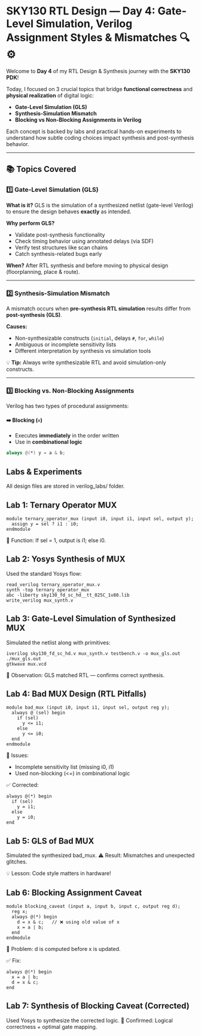 # SKY130 RTL Design — Day 4: Gate-Level Simulation, Verilog Assignment Styles & Mismatches 🔍⚙️

Welcome to **Day 4** of my RTL Design & Synthesis journey with the **SKY130 PDK**!

Today, I focused on 3 crucial topics that bridge **functional correctness** and **physical realization** of digital logic:

-  **Gate-Level Simulation (GLS)**
-  **Synthesis-Simulation Mismatch**
-  **Blocking vs Non-Blocking Assignments in Verilog**

Each concept is backed by labs and practical hands-on experiments to understand how subtle coding choices impact synthesis and post-synthesis behavior.

---

## 📚 Topics Covered

### 1️⃣ Gate-Level Simulation (GLS)

**What is it?**
GLS is the simulation of a synthesized netlist (gate-level Verilog) to ensure the design behaves **exactly** as intended.

**Why perform GLS?**
- Validate post-synthesis functionality
- Check timing behavior using annotated delays (via SDF)
- Verify test structures like scan chains
- Catch synthesis-related bugs early

**When?**
After RTL synthesis and before moving to physical design (floorplanning, place & route).

---

### 2️⃣ Synthesis-Simulation Mismatch

A mismatch occurs when **pre-synthesis RTL simulation** results differ from **post-synthesis (GLS)**.

**Causes:**
- Non-synthesizable constructs (`initial`, delays `#`, `for`, `while`)
- Ambiguous or incomplete sensitivity lists
- Different interpretation by synthesis vs simulation tools

💡 **Tip:** Always write synthesizable RTL and avoid simulation-only constructs.

---

### 3️⃣ Blocking vs. Non-Blocking Assignments

Verilog has two types of procedural assignments:

#### ➡️ Blocking (`=`)

- Executes **immediately** in the order written
- Use in **combinational logic**
```verilog
always @(*) y = a & b;
```
## Labs & Experiments

All design files are stored in verilog_labs/ folder.

## Lab 1: Ternary Operator MUX
```
module ternary_operator_mux (input i0, input i1, input sel, output y);
  assign y = sel ? i1 : i0;
endmodule
```
🔬 Function: If sel = 1, output is i1; else i0.
## Lab 2: Yosys Synthesis of MUX

Used the standard Yosys flow:
```
read_verilog ternary_operator_mux.v
synth -top ternary_operator_mux
abc -liberty sky130_fd_sc_hd__tt_025C_1v80.lib
write_verilog mux_synth.v
```
## Lab 3: Gate-Level Simulation of Synthesized MUX

Simulated the netlist along with primitives:
```
iverilog sky130_fd_sc_hd.v mux_synth.v testbench.v -o mux_gls.out
./mux_gls.out
gtkwave mux.vcd
```
🧠 Observation: GLS matched RTL — confirms correct synthesis.
## Lab 4: Bad MUX Design (RTL Pitfalls)
```
module bad_mux (input i0, input i1, input sel, output reg y);
  always @ (sel) begin
    if (sel)
      y <= i1;
    else 
      y <= i0;
  end
endmodule
```
🚨 Issues:
  - Incomplete sensitivity list (missing i0, i1)
  - Used non-blocking (<=) in combinational logic

✅ Corrected:
```
always @(*) begin
  if (sel)
    y = i1;
  else
    y = i0;
end
```
## Lab 5: GLS of Bad MUX

Simulated the synthesized bad_mux.
⚠️ Result: Mismatches and unexpected glitches.

💡 Lesson: Code style matters in hardware!
## Lab 6: Blocking Assignment Caveat
```
module blocking_caveat (input a, input b, input c, output reg d);
  reg x;
  always @(*) begin
    d = x & c;   // ❌ using old value of x
    x = a | b;
  end
endmodule
```
🔁 Problem: d is computed before x is updated.

✅ Fix:
```
always @(*) begin
  x = a | b;
  d = x & c;
end
```
## Lab 7: Synthesis of Blocking Caveat (Corrected)

Used Yosys to synthesize the corrected logic.
🧠 Confirmed: Logical correctness + optimal gate mapping.
